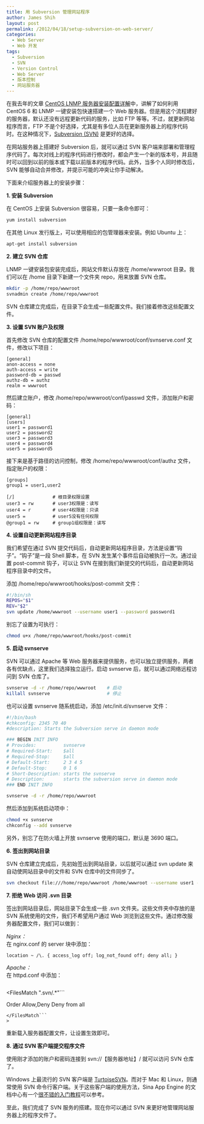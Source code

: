 ```yaml
---
title: 用 Subversion 管理网站程序
author: James Shih
layout: post
permalink: /2012/04/18/setup-subversion-on-web-server/
categories:
  - Web Server
  - Web 开发
tags:
  - Subversion
  - SVN
  - Version Control
  - Web Server
  - 版本控制
  - 网站服务器
---
```

在我去年的文章 [CentOS LNMP 服务器安装配置详解][1]中，讲解了如何利用 CentOS 6 和 LNMP 一键安装包快速搭建一个 Web 服务器。但是用这个流程建好的服务器，默认还没有远程更新代码的服务，比如 FTP 等等。不过，就更新网站程序而言，FTP 不是个好选择，尤其是有多位人员在更新服务器上的程序代码时。在这种情况下，[Subversion (SVN)][2] 是更好的选择。

在网站服务器上搭建好 Subversion 后，就可以通过 SVN 客户端来部署和管理程序代码了。每次对线上的程序代码进行修改时，都会产生一个新的版本号，并且随时可以回到以前的版本或下载以前版本的程序代码。此外，当多个人同时修改后，SVN 能够自动合并修改，并提示可能的冲突让你手动解决。

下面来介绍服务器上的安装步骤：

<!--more-->

**1. 安装 Subversion**

在 CentOS 上安装 Subversion 很容易，只要一条命令即可：

```bash
yum install subversion
```

在其他 Linux 发行版上，可以使用相应的包管理器来安装。例如 Ubuntu 上：

```bash
apt-get install subversion
```

**2. 建立 SVN 仓库**

LNMP 一键安装包安装完成后，网站文件默认存放在 /home/wwwroot 目录。我们可以在 /home 目录下新建一个文件夹 repo，用来放置 SVN 仓库。

```bash
mkdir -p /home/repo/wwwroot
svnadmin create /home/repo/wwwroot
```

SVN 仓库建立完成后，在目录下会生成一些配置文件。我们接着修改这些配置文件。

**3. 设置 SVN 账户及权限**

首先修改 SVN 仓库的配置文件 /home/repo/wwwroot/conf/svnserve.conf 文件，修改以下项目：

```
[general]
anon-access = none
auth-access = write
password-db = passwd
authz-db = authz
realm = wwwroot
```

然后建立账户，修改 /home/repo/wwwroot/conf/passwd 文件，添加账户和密码：

```
[general]
[users]
user1 = password1
user2 = password2
user3 = password3
user4 = password4
user5 = password5
```

接下来是基于路径的访问控制，修改 /home/repo/wwwroot/conf/authz 文件，指定账户的权限：

```
[groups]
group1 = user1,user2

[/]              # 根目录权限设置
user3 = rw       # user3权限是：读写
user4 = r        # user4权限是：只读
user5 =          # user5没有任何权限
@group1 = rw     # group1组权限是：读写
```

**4. 设置自动更新网站程序目录**

我们希望在通过 SVN 提交代码后，自动更新网站程序目录，方法是设置“钩子”。“钩子”是一段 Shell 脚本，在 SVN 发生某个事件后自动被执行一次。通过设置 post-commit 钩子，可以让 SVN 在接到我们新提交的代码后，自动更新网站程序目录中的文件。

添加 /home/repo/wwwroot/hooks/post-commit 文件：

```bash
#!/bin/sh
REPOS="$1"
REV="$2"
svn update /home/wwwroot --username user1 --password password1
```

别忘了设置为可执行：

```bash
chmod u+x /home/repo/wwwroot/hooks/post-commit
```

**5. 启动 svnserve**

SVN 可以通过 Apache 等 Web 服务器来提供服务，也可以独立提供服务，两者各有优缺点，这里我们选择独立运行。启动 svnserve 后，就可以通过网络远程访问到 SVN 仓库了。

```bash
svnserve -d -r /home/repo/wwwroot    # 启动
killall svnserve                     # 停止
```

也可以设置 svnserve 随系统启动，添加 /etc/init.d/svnserve 文件：

```bash
#!/bin/bash
#chkconfig: 2345 70 40  
#description: Starts the Subversion serve in daemon mode

### BEGIN INIT INFO
# Provides:          svnserve
# Required-Start:    $all
# Required-Stop:     $all
# Default-Start:     2 3 4 5
# Default-Stop:      0 1 6
# Short-Description: starts the svnserve
# Description:       starts the subversion serve in daemon mode
### END INIT INFO

svnserve -d -r /home/repo/wwwroot
```

然后添加到系统启动项中：

```bash
chmod +x svnserve
chkconfig --add svnserve
```

另外，别忘了在防火墙上开放 svnserve 使用的端口，默认是 3690 端口。

**6. 签出到网站目录**

SVN 仓库建立完成后，先初始签出到网站目录，以后就可以通过 svn update 来自动使网站目录中的文件和 SVN 仓库中的文件同步了。

```bash
svn checkout file:///home/repo/wwwroot /home/wwwroot --username user1 --password password1
```

**7. 拒绝 Web 访问 .svn 目录**

签出到网站目录后，网站目录下会生成一些 .svn 文件夹。这些文件夹中存放的是 SVN 系统使用的文件，我们不希望用户通过 Web 浏览到这些文件。通过修改服务器配置文件，我们可以做到：

*Nginx：*  
在 nginx.conf 的 server 块中添加：

```
location ~ /\. { access_log off; log_not_found off; deny all; }
```

*Apache：*  
在 httpd.conf 中添加：

```
```
<FilesMatch "\.svn/.*"```
>
   Order Allow,Deny
   Deny from all
```
</FilesMatch```
>
```

重新载入服务器配置文件，让设置生效即可。

**8. 通过 SVN 客户端提交程序文件**

使用刚才添加的账户和密码连接到 svn://【服务器地址】/ 就可以访问 SVN 仓库了。

Windows 上最流行的 SVN 客户端是 [TurtoiseSVN][3]。而对于 Mac 和 Linux，则通常使用 SVN 命令行客户端。关于这些客户端的使用方法，Sina App Engine 的文档中心有一个[很不错的入门教程][4]可以参考。

至此，我们完成了 SVN 服务的搭建。现在你可以通过 SVN 来更好地管理网站服务器上的程序文件了。

 [1]: /2011/11/24/setup-lnmp-server-on-centos-6/
 [2]: http://subversion.apache.org/
 [3]: http://tortoisesvn.net/
 [4]: http://sae.sina.com.cn/?m=devcenter&#038;catId=212
